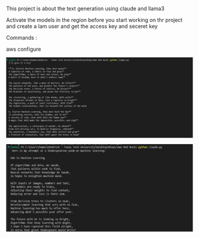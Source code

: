 This project is about the text generation using claude and llama3

Activate the models in the region before you start working on thr project and create a Iam user and get the access key and seceret key

Commands :

aws configure


![1737411834480](image/READme/1737411834480.png)

![1737411354317](image/READme/1737411354317.png)
